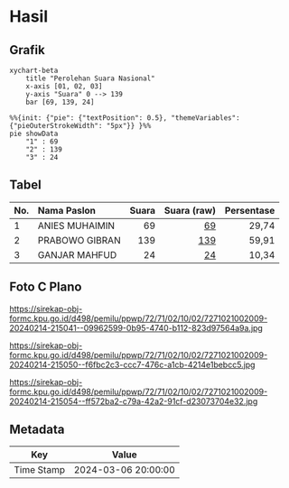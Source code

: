 # Hasil

## Grafik

```mermaid
xychart-beta
    title "Perolehan Suara Nasional"
    x-axis [01, 02, 03]
    y-axis "Suara" 0 --> 139
    bar [69, 139, 24]
```

```mermaid
%%{init: {"pie": {"textPosition": 0.5}, "themeVariables": {"pieOuterStrokeWidth": "5px"}} }%%
pie showData
    "1" : 69
    "2" : 139
    "3" : 24
```

## Tabel

| No. | Nama Paslon    | Suara | Suara (raw) | Persentase |
|:--- |:-------------- | -----:| -----------:| ----------:|
| 1   | ANIES MUHAIMIN | 69    | [69][p-1]   | 29,74      |
| 2   | PRABOWO GIBRAN | 139   | [139][p-2]  | 59,91      |
| 3   | GANJAR MAHFUD  | 24    | [24][p-3]   | 10,34      |


[p-1]: https://github.com/gigit-pemilu/pemilu-2024/blob/main/pilpres/hitung-suara/sub/72-sulawesi-tengah/sub/71-kota-palu/sub/02-palu-barat/sub/1002-ujuna/sub/009-tps/sub/paslon-1.txt
[p-2]: https://github.com/gigit-pemilu/pemilu-2024/blob/main/pilpres/hitung-suara/sub/72-sulawesi-tengah/sub/71-kota-palu/sub/02-palu-barat/sub/1002-ujuna/sub/009-tps/sub/paslon-2.txt
[p-3]: https://github.com/gigit-pemilu/pemilu-2024/blob/main/pilpres/hitung-suara/sub/72-sulawesi-tengah/sub/71-kota-palu/sub/02-palu-barat/sub/1002-ujuna/sub/009-tps/sub/paslon-3.txt

## Foto C Plano

https://sirekap-obj-formc.kpu.go.id/d498/pemilu/ppwp/72/71/02/10/02/7271021002009-20240214-215041--09962599-0b95-4740-b112-823d97564a9a.jpg

https://sirekap-obj-formc.kpu.go.id/d498/pemilu/ppwp/72/71/02/10/02/7271021002009-20240214-215050--f6fbc2c3-ccc7-476c-a1cb-4214e1bebcc5.jpg

https://sirekap-obj-formc.kpu.go.id/d498/pemilu/ppwp/72/71/02/10/02/7271021002009-20240214-215054--ff572ba2-c79a-42a2-91cf-d23073704e32.jpg


## Metadata

| Key        | Value               |
| ---------- | ------------------- |
| Time Stamp | 2024-03-06 20:00:00 |



